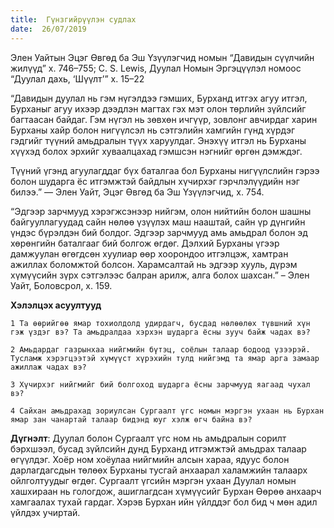 ```yaml
---
title:  Гүнзгийрүүлэн судлах
date:  26/07/2019
---
```


Элен Уайтын Эцэг Өвгөд ба Эш Үзүүлэгчид номын “Давидын сүүлчийн жилүүд” х. 746–755; C. S. Lewis, Дуулал Номын Эргэцүүлэл номоос “Дуулал дахь, ‘Шүүлт’” х. 15–22

“Давидын дуулал нь гэм нүгэлдээ гэмших, Бурханд итгэх агуу итгэл, Бурханыг агуу ихээр дээдлэн магтах гэх мэт олон төрлийн зүйлсийг багтаасан байдаг. Гэм нүгэл нь зөвхөн ичгүүр, зовлонг авчирдаг харин Бурханы хайр болон нигүүлсэл нь сэтгэлийн хамгийн гүнд хүрдэг гэдгийг түүний амьдралын түүх харуулдаг. Энэхүү итгэл нь Бурханы хүүхэд болох эрхийг хуваалцахад гэмшсэн нэгнийг өргөн дэмждэг.

Түүний үгэнд агуулагддаг бүх баталгаа бол Бурханы нигүүлслийн гэрээ болон шударга ёс итгэмжтэй байдлын хүчирхэг гэрчлэлүүдийн нэг билээ.” — Элен Уайт, Эцэг Өвгөд ба Эш Үзүүлэгчид, х. 754.

“Эдгээр зарчмууд хэрэгжсэнээр нийгэм, олон нийтийн болон шашны байгууллагуудад сайн нөлөө үзүүлэх маш нааштай, сайн үр дүнгийн үндэс бүрэлдэн бий болдог. Эдгээр зарчмууд амь амьдрал болон эд хөрөнгийн баталгааг бий болгож өгдөг. Дэлхий Бурханы үгээр дамжуулан өгөгдсөн хуулиар өөр хоорондоо итгэлцэж, хамтран ажиллах боломжтой болсон. Харамсалтай нь эдгээр хууль, дүрэм хүмүүсийн зүрх сэтгэлээс балран арилж, алга болох шахсан.” – Элен Уайт, Боловсрол, х. 159.

**Хэлэлцэх асуултууд**

`1 Та өөрийгөө ямар тохиолдолд удирдагч, бусдад нөлөөлөх түвшний хүн гэж үздэг вэ? Та амьдралдаа хэрхэн шударга ёсны зууч байж чадах вэ?`

`2 Амьдардаг газрынхаа нийгмийн бүтэц, соёлын талаар бодоод үзээрэй. Тусламж хэрэгцээтэй хүмүүст хүрэхийн тулд нийгэмд та ямар арга замаар ажиллаж чадах вэ?`

`3 Хүчирхэг нийгмийг бий болгоход шударга ёсны зарчмууд яагаад чухал вэ?`

`4 Сайхан амьдрахад зориулсан Сургаалт үгс номын мэргэн ухаан нь Бурхан ямар зан чанартай талаар бидэнд юуг хэлж өгч байна вэ?`

**Дүгнэлт**: Дуулал болон Сургаалт үгс ном нь амьдралын сорилт бэрхшээл,  бусад зүйлсийн дунд Бурханд итгэмжтэй амьдрах талаар өгүүлдэг. Хоёр ном хоёулаа нийгмийн алсын хараа, ядуус болон дарлагдагсдын төлөөх Бурханы тусгай анхаарал халамжийн талаарх ойлголтуудыг өгдөг. Сургаалт үгсийн мэргэн ухаан Дуулал номын хашхираан нь гологдож, ашиглагдсан хүмүүсийг Бурхан Өөрөө анхаарч хамгаалах тухай гардаг. Хэрэв Бурхан ийн үйлддэг бол бид ч мөн адил үйлдэх учиртай.